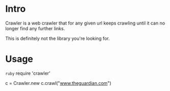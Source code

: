 # Intro

Crawler is a web crawler that for any given url keeps crawling until it can no longer find any further links.

This is definitely not the library you're looking for.

# Usage
```ruby```
require 'crawler'

c = Crawler.new
c.crawl("www.theguardian.com")
```
